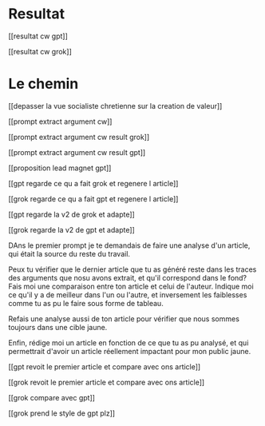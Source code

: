 
# Resultat

[[resultat cw gpt]]

[[resultat cw grok]]



# Le chemin
[[depasser la vue socialiste chretienne sur la creation de valeur]]

[[prompt extract argument cw]]

[[prompt extract argument cw result grok]]

[[prompt extract argument cw result gpt]]

[[proposition lead magnet gpt]]

[[gpt regarde ce qu a fait grok et regenere l article]]

[[grok regarde ce qu a fait gpt et regenere l article]]

[[gpt regarde la v2 de grok et adapte]]

[[grok regarde la v2 de gpt et adapte]]

DAns le premier prompt je te demandais de faire une analyse d'un article, qui était la source du reste du travail.

Peux tu vérifier que le dernier article que tu as généré reste dans les traces des arguments que nosu avons extrait, et qu'il correspond dans le fond? Fais moi une comparaison entre ton article et celui de l'auteur. Indique moi ce qu'il y a de meilleur dans l'un ou l'autre, et inversement les faiblesses comme tu as pu le faire sous forme de tableau.

Refais une analyse aussi de ton article pour vérifier que nous sommes toujours dans une cible jaune.

Enfin, rédige moi un article en fonction de ce que tu as pu analysé, et qui permettrait d'avoir un article réellement impactant pour mon public jaune.

[[gpt revoit le premier article et compare avec ons article]]

[[grok revoit le premier article et compare avec ons article]]

[[grok compare avec gpt]]

[[grok prend le style de gpt plz]]


